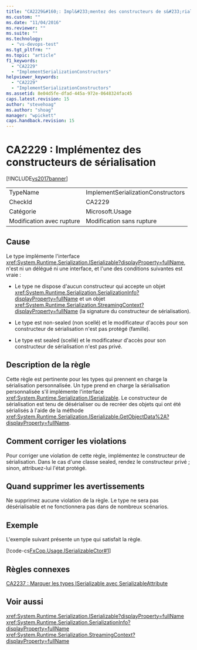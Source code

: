 ```yaml
---
title: "CA2229&#160;: Impl&#233;mentez des constructeurs de s&#233;rialisation | Microsoft Docs"
ms.custom: ""
ms.date: "11/04/2016"
ms.reviewer: ""
ms.suite: ""
ms.technology: 
  - "vs-devops-test"
ms.tgt_pltfrm: ""
ms.topic: "article"
f1_keywords: 
  - "CA2229"
  - "ImplementSerializationConstructors"
helpviewer_keywords: 
  - "CA2229"
  - "ImplementSerializationConstructors"
ms.assetid: 8e04d5fe-dfad-445a-972e-0648324fac45
caps.latest.revision: 15
author: "stevehoag"
ms.author: "shoag"
manager: "wpickett"
caps.handback.revision: 15
---
```

# CA2229&#160;: Impl&#233;mentez des constructeurs de s&#233;rialisation
[!INCLUDE[vs2017banner](../code-quality/includes/vs2017banner.md)]

|||  
|-|-|  
|TypeName|ImplementSerializationConstructors|  
|CheckId|CA2229|  
|Catégorie|Microsoft.Usage|  
|Modification avec rupture|Modification sans rupture|  
  
## Cause  
 Le type implémente l'interface <xref:System.Runtime.Serialization.ISerializable?displayProperty=fullName>, n'est ni un délégué ni une interface, et l'une des conditions suivantes est vraie :  
  
-   Le type ne dispose d'aucun constructeur qui accepte un objet <xref:System.Runtime.Serialization.SerializationInfo?displayProperty=fullName> et un objet <xref:System.Runtime.Serialization.StreamingContext?displayProperty=fullName> \(la signature du constructeur de sérialisation\).  
  
-   Le type est non\-sealed \(non scellé\) et le modificateur d'accès pour son constructeur de sérialisation n'est pas protégé \(famille\).  
  
-   Le type est sealed \(scellé\) et le modificateur d'accès pour son constructeur de sérialisation n'est pas privé.  
  
## Description de la règle  
 Cette règle est pertinente pour les types qui prennent en charge la sérialisation personnalisée.  Un type prend en charge la sérialisation personnalisée s'il implémente l'interface <xref:System.Runtime.Serialization.ISerializable>.  Le constructeur de sérialisation est tenu de désérialiser ou de recréer des objets qui ont été sérialisés à l'aide de la méthode <xref:System.Runtime.Serialization.ISerializable.GetObjectData%2A?displayProperty=fullName>.  
  
## Comment corriger les violations  
 Pour corriger une violation de cette règle, implémentez le constructeur de sérialisation.  Dans le cas d'une classe sealed, rendez le constructeur privé ; sinon, attribuez\-lui l'état protégé.  
  
## Quand supprimer les avertissements  
 Ne supprimez aucune violation de la règle.  Le type ne sera pas désérialisable et ne fonctionnera pas dans de nombreux scénarios.  
  
## Exemple  
 L'exemple suivant présente un type qui satisfait la règle.  
  
 [!code-cs[FxCop.Usage.ISerializableCtor#1](../code-quality/codesnippet/CSharp/ca2229-implement-serialization-constructors_1.cs)]  
  
## Règles connexes  
 [CA2237 : Marquer les types ISerializable avec SerializableAttribute](../code-quality/ca2237-mark-iserializable-types-with-serializableattribute.md)  
  
## Voir aussi  
 <xref:System.Runtime.Serialization.ISerializable?displayProperty=fullName>   
 <xref:System.Runtime.Serialization.SerializationInfo?displayProperty=fullName>   
 <xref:System.Runtime.Serialization.StreamingContext?displayProperty=fullName>